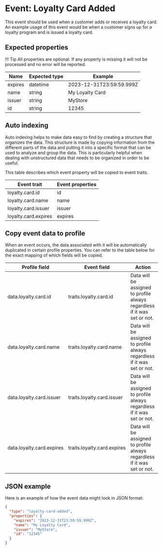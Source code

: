# Event: Loyalty Card Added

This event should be used when a customer adds or receives a loyalty card. An example usage of this event would be when
a customer signs up for a loyalty program and is issued a loyalty card.

## Expected properties

!!! Tip All properties are optional. If any property is missing it will not be processed and no error will be reported.

| Name    | Expected type   | Example                                            |
|---------|-----------------|----------------------------------------------------|
| expires | datetime        | 2023-12-31T23:59:59.999Z                          |
| name    | string          | My Loyalty Card                                    |
| issuer  | string          | MyStore                                            |
| id      | string          | 12345                                              |

## Auto indexing

Auto indexing helps to make data easy to find by creating a structure that organizes the data. This structure is made by
copying information from the different parts of the data and putting it into a specific format that can be used to
analyze and group the data. This is particularly helpful when dealing with unstructured data that needs to be organized
in order to be useful.

This table describes which event property will be copied to event traits.

| Event trait          | Event properties   |
|----------------------|--------------------|
| loyalty.card.id      | id                 |
| loyalty.card.name    | name               |
| loyalty.card.issuer  | issuer             |
| loyalty.card.expires | expires            | 

## Copy event data to profile

When an event occurs, the data associated with it will be automatically duplicated in certain profile properties. You
can refer to the table below for the exact mapping of which fields will be copied.

| Profile field             | Event field                 | Action                                                                   |
|---------------------------|-----------------------------|--------------------------------------------------------------------------|
| data.loyalty.card.id      | traits.loyalty.card.id      | Data will be assigned to profile always regardless if it was set or not. |
| data.loyalty.card.name    | traits.loyalty.card.name    | Data will be assigned to profile always regardless if it was set or not. |
| data.loyalty.card.issuer  | traits.loyalty.card.issuer  | Data will be assigned to profile always regardless if it was set or not. |
| data.loyalty.card.expires | traits.loyalty.card.expires | Data will be assigned to profile always regardless if it was set or not. |

## JSON example

Here is an example of how the event data might look in JSON format:

```json
{
  "type": "loyalty-card-added",
  "properties": {
    "expires": "2023-12-31T23:59:59.999Z",
    "name": "My Loyalty Card",
    "issuer": "MyStore",
    "id": "12345"
  }
}
